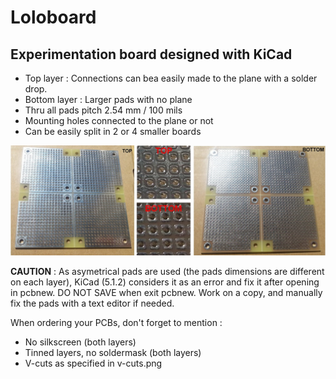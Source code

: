 # Loloboard

## Experimentation board designed with KiCad

- Top layer : Connections can bea easily made to the plane with a solder drop.
- Bottom layer : Larger pads with no plane
- Thru all pads pitch 2.54 mm / 100 mils
- Mounting holes connected to the plane or not
- Can be easily split in 2 or 4 smaller boards

![Loloboard](loloboard.jpg)

**CAUTION** : As asymetrical pads are used (the pads dimensions are different on each layer), KiCad (5.1.2) considers it as an error and fix it after opening in pcbnew. DO NOT SAVE when exit pcbnew. Work on a copy, and manually fix the pads with a text editor if needed.

When ordering your PCBs, don't forget to mention :

- No silkscreen (both layers)
- Tinned layers, no soldermask (both layers)
- V-cuts as specified in v-cuts.png
